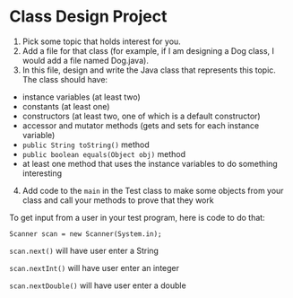 # Class Design Project

1. Pick some topic that holds interest for you.
2. Add a file for that class (for example, if I am designing a Dog class, I would add a file named Dog.java).
3. In this file, design and write the Java class that represents this topic. The class should have:

- instance variables (at least two)
- constants (at least one)
- constructors (at least two, one of which is a default constructor)
- accessor and mutator methods (gets and sets for each instance variable)
- ```public String toString()``` method
- ```public boolean equals(Object obj)``` method 
- at least one method that uses the instance variables to do something interesting

4. Add code to the ```main``` in the Test class to make some objects from your class and call your methods to prove that they work

To get input from a user in your test program,  here is code to do that:

  ```Scanner scan = new Scanner(System.in);```
  
  ```scan.next()``` will have user enter a String
  
  ```scan.nextInt()``` will have user enter an integer
  
  ```scan.nextDouble()``` will have user enter a double
